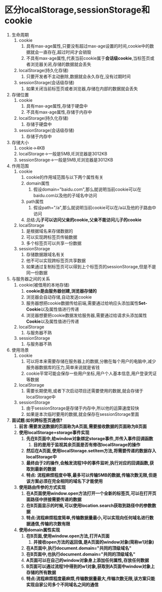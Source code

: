 # 区分localStorage,sessionStorage和cookie

1. 生命周期
   1. cookie
      1. 具有max-age属性,只要没有超过max-age设置的时间,cookie中的数据就会一直存在,超过时间才会销毁
      2. 不具有max-age属性,代表当前cookie属于**会话级cookie**,当标签页或者浏览器关闭,存储的数据就会丢失
   2. localStorage(持久化存储)
      1. 只要开发者不主动删除,数据就会永久存在,没有过期时间
   3. sessionStorage(会话级存储)
      1. 如果关闭当前标签页或者浏览器,存储在内部的数据就会丢失
2. 存储位置
   1. cookie
      1. 具有max-age属性,存储于硬盘中
      2. 不具有max-age属性,存储于内存中
   2. localStorage(持久化存储)
      1. 存储于硬盘中
   3. sessionStorage(会话级存储)
      1. 存储于内存中
3. 存储大小
   1. cookie->4KB
   2. localStorage->一般是5MB,IE浏览器是3012KB
   3. sessionStorage->一般是5MB,IE浏览器是3012KB
4. 作用范围
   1. cookie
      1. cookie的作用域范围与以下两个属性有关
      2. domain属性
         1. 假设domain="baidu.com",那么就说明当前cookie可以在baidu.com以及他的子域名中访问
      3. path属性
         1. 假设path="/a",那么就说明当前cookie可以在/a以及他的子路由中访问
      4. 总结:**儿子可以访问父亲的cookie,父亲不能访问儿子的cookie**
   2. localStorage
      1. 是根据域名来存储数据的
      2. 可以实现跨标签页传输数据
      3. 多个标签页可以共享一份数据
   3. sessionStorage
      1. 存储数据跟域名有关
      2. 他不可以实现跨标签页共享数据
      3. 如果通过复制标签页可以得到上个标签页的sessionStorage,但是不是同一份数据
5. 与服务器之间的关系
   1. cookie(被借用的本地存储)
      1. **cookie是由服务器创建,浏览器存储的**
      2. 浏览器会自动存储,自动发送cookie
      3. 服务器想把cookie数据传给前端,需要通过给响应头添加属性**Set-Cookie**以及属性值进行传递
      4. 浏览器想要把cookie数据发给服务器,需要通过给请求头添加属性**Cookie**以及属性值进行传递
   2. localStorage
      1. 与服务器不熟
   3. sessionStorage
      1. 与服务器不熟
6. 使用场景
   1. cookie
      1. 可以将本来需要存储在服务器上的数据,分散在每个用户的电脑中,减少服务器数据库的压力,简单来说就是省钱
      2. cookie平常可能会保存一些用户坐标,用户个人基本信息,用户登录凭证等数据
   2. localStorage
      1. 需要长期使用,或者下次启动项目还需要使用的数据,就会存储于localStorage中
   3. sessionStorage
      1. 由于sessionStorage是存储于内存中,所以他的运算速度较快
      2. 如果是本次临时要用的数据,就会保存在sessionStorage里面
7. **面试题:如何跨标签页通信?**
   1. **前言:需要发送数据的页面称为A页面,需要接收数据的页面称为B页面**
   2. **使用localStorage+storage事件实现**
      1. **先在B页面中,给window对象绑定storage事件,并传入事件回调函数**
         1. **目的是用于监视其余页面是否有修改localStorage的操作**
      2. **然后在A页面,使用localStorage.setItem方法,将需要传递的数据存入localStorage中**
      3. **最终由于2的操作,会触发流程1中的事件监听,执行对应的回调函数,获取到最新的数据**
      4. **特点: 流程麻烦程度中等,最多可以传输5MB的数据,传输次数无限,但是该方案必须在完全相同的域名下才能使用**
   3. **使用路由传参的方式实现**
      1. **在A页面使用window.open方法打开一个全新的标签页,可以在打开页面路径中拼接需要传递的数据**
      2. **在B页面显示的时候,可以使用location.search获取到路径中的参数数据**
      3. **特点:流程麻烦程度简单,传输数据量最小,可以实现向任何域名进行数据通信,传输的次数有限**
   4. **使用domain属性实现**
      1. **在B页面,使用window.open方法,打开A页面**
         1. **并接收open方法的返回值,是A页面的window对象(简称w1对象)**
      2. **在A页面中,执行document.domain="共同的顶级域名"**
      3. **在B页面中,也执行document.domain="共同的顶级域名"**
      4. **A页面可以在自己的window对象身上添加任何属性,存放任何数据**
      5. **B页面可以通过流程1中得到的w1对象,获取到A页面中window对象上存储的所有数据**
      6. **特点:流程麻烦程度最麻烦,传输数据量最大,传输次数无限,该方案只能实现自家公司多个不同域名之间的通信**